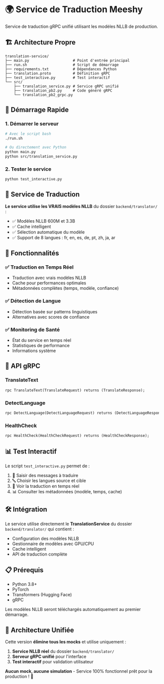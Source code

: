 # 🌍 Service de Traduction Meeshy

Service de traduction gRPC unifié utilisant les modèles NLLB de production.

## 🏗️ Architecture Propre

```
translation-service/
├── main.py                    # Point d'entrée principal
├── run.sh                     # Script de démarrage
├── requirements.txt           # Dépendances Python
├── translation.proto          # Définition gRPC
├── test_interactive.py        # Test interactif
└── src/
    ├── translation_service.py # Service gRPC unifié
    ├── translation_pb2.py     # Code généré gRPC
    └── translation_pb2_grpc.py
```

## 🚀 Démarrage Rapide

### 1. Démarrer le serveur
```bash
# Avec le script bash
./run.sh

# Ou directement avec Python
python main.py
python src/translation_service.py
```

### 2. Tester le service
```bash
python test_interactive.py
```

## 🧠 Service de Traduction

**Le service utilise les VRAIS modèles NLLB** du dossier `backend/translator/` :
- ✅ Modèles NLLB 600M et 3.3B 
- ✅ Cache intelligent 
- ✅ Sélection automatique du modèle
- ✅ Support de 8 langues : fr, en, es, de, pt, zh, ja, ar

## 🔧 Fonctionnalités

### ✅ Traduction en Temps Réel
- Traduction avec vrais modèles NLLB
- Cache pour performances optimales
- Métadonnées complètes (temps, modèle, confiance)

### ✅ Détection de Langue
- Détection basée sur patterns linguistiques
- Alternatives avec scores de confiance

### ✅ Monitoring de Santé
- État du service en temps réel
- Statistiques de performance
- Informations système

## 🔌 API gRPC

### TranslateText
```protobuf
rpc TranslateText(TranslateRequest) returns (TranslateResponse);
```

### DetectLanguage  
```protobuf
rpc DetectLanguage(DetectLanguageRequest) returns (DetectLanguageResponse);
```

### HealthCheck
```protobuf
rpc HealthCheck(HealthCheckRequest) returns (HealthCheckResponse);
```

## 📊 Test Interactif

Le script `test_interactive.py` permet de :
1. 📝 Saisir des messages à traduire
2. 🔤 Choisir les langues source et cible  
3. 🌟 Voir la traduction en temps réel
4. 📊 Consulter les métadonnées (modèle, temps, cache)

## 🛠️ Intégration

Le service utilise directement le **TranslationService** du dossier `backend/translator/` qui contient :
- Configuration des modèles NLLB
- Gestionnaire de modèles avec GPU/CPU
- Cache intelligent
- API de traduction complète

## 📋 Prérequis

- Python 3.8+
- PyTorch 
- Transformers (Hugging Face)
- gRPC

Les modèles NLLB seront téléchargés automatiquement au premier démarrage.

## 🎯 Architecture Unifiée

Cette version **élimine tous les mocks** et utilise uniquement :
1. **Service NLLB réel** du dossier `backend/translator/`
2. **Serveur gRPC unifié** pour l'interface
3. **Test interactif** pour validation utilisateur

**Aucun mock, aucune simulation** - Service 100% fonctionnel prêt pour la production ! 🚀
